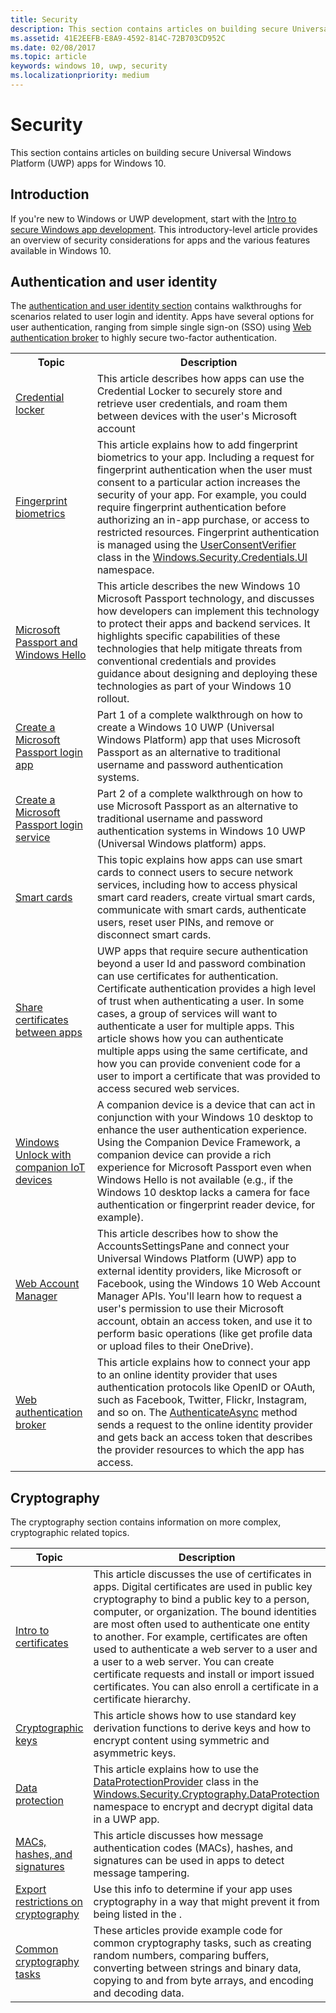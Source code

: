 ```yaml
---
title: Security
description: This section contains articles on building secure Universal Windows Platform (UWP) apps for Windows 10.
ms.assetid: 41E2EEFB-E8A9-4592-814C-72B703CD952C
ms.date: 02/08/2017
ms.topic: article
keywords: windows 10, uwp, security
ms.localizationpriority: medium
---
```

# Security



This section contains articles on building secure Universal Windows Platform (UWP) apps for Windows 10.

## Introduction 

If you're new to Windows or UWP development, start with the [Intro to secure Windows app development](intro-to-secure-windows-app-development.md). This introductory-level article provides an overview of security considerations for apps and the various features available in Windows 10.

## Authentication and user identity

The [authentication and user identity section](authentication-and-user-identity.md) contains walkthroughs for scenarios related to user login and identity. Apps have several options for user authentication, ranging from simple single sign-on (SSO) using [Web authentication broker](web-authentication-broker.md) to highly secure two-factor authentication.

<table>
<tr><th>Topic</th><th>Description</th></tr>
<tr><td><a href="credential-locker.md">Credential locker</a></td><td>This article describes how apps can use the Credential Locker to securely store and retrieve user credentials, and roam them between devices with the user's Microsoft account</td></tr>

<tr><td><a href="fingerprint-biometrics.md">Fingerprint biometrics</a> </td><td>This article explains how to add fingerprint biometrics to your app. Including a request for fingerprint authentication when the user must consent to a particular action increases the security of your app. For example, you could require fingerprint authentication before authorizing an in-app purchase, or access to restricted resources. Fingerprint authentication is managed using the <a href="https://docs.microsoft.com/uwp/api/Windows.Security.Credentials.UI.UserConsentVerifier">UserConsentVerifier</a> class in the <a href="https://docs.microsoft.com/uwp/api/Windows.Security.Credentials.UI">Windows.Security.Credentials.UI</a> namespace.</td></tr>
<tr><td><a href="microsoft-passport.md">Microsoft Passport and Windows Hello</a></td><td>This article describes the new Windows 10 Microsoft Passport technology, and discusses how developers can implement this technology to protect their apps and backend services. It highlights specific capabilities of these technologies that help mitigate threats from conventional credentials and provides guidance about designing and deploying these technologies as part of your Windows 10 rollout. </td></tr>
<tr><td><a href="microsoft-passport-login.md">Create a Microsoft Passport login app</a></td><td>Part 1 of a complete walkthrough on how to create a Windows 10 UWP (Universal Windows Platform) app that uses Microsoft Passport as an alternative to traditional username and password authentication systems.</td></tr>
<tr><td><a href="microsoft-passport-login-auth-service.md">Create a Microsoft Passport login service</a></td><td>Part 2 of a complete walkthrough on how to use Microsoft Passport as an alternative to traditional username and password authentication systems in Windows 10 UWP (Universal Windows platform) apps.</td></tr>
<tr><td><a href="smart-cards.md">Smart cards</a></td><td>This topic explains how apps can use smart cards to connect users to secure network services, including how to access physical smart card readers, create virtual smart cards, communicate with smart cards, authenticate users, reset user PINs, and remove or disconnect smart cards.</td></tr>
<tr><td><a href="share-certificates.md">Share certificates between apps</a></td><td>UWP apps that require secure authentication beyond a user Id and password combination can use certificates for authentication. Certificate authentication provides a high level of trust when authenticating a user. In some cases, a group of services will want to authenticate a user for multiple apps. This article shows how you can authenticate multiple apps using the same certificate, and how you can provide convenient code for a user to import a certificate that was provided to access secured web services.</td></tr>
<tr><td><a href="companion-device-unlock.md">Windows Unlock with companion IoT devices</a></td><td>A companion device is a device that can act in conjunction with your Windows 10 desktop to enhance the user authentication experience. Using the Companion Device Framework, a companion device can provide a rich experience for Microsoft Passport even when Windows Hello is not available (e.g., if the Windows 10 desktop lacks a camera for face authentication or fingerprint reader device, for example).</td></tr>
<tr><td><a href="web-account-manager.md">Web Account Manager</a></td><td>This article describes how to show the AccountsSettingsPane and connect your Universal Windows Platform (UWP) app to external identity providers, like Microsoft or Facebook, using the Windows 10 Web Account Manager APIs. You'll learn how to request a user's permission to use their Microsoft account, obtain an access token, and use it to perform basic operations (like get profile data or upload files to their OneDrive). </td></tr>
<tr><td><a href="web-authentication-broker.md">Web authentication broker</a></td><td>This article explains how to connect your app to an online identity provider that uses authentication protocols like OpenID or OAuth, such as Facebook, Twitter, Flickr, Instagram, and so on. The <a href="https://docs.microsoft.com/uwp/api/windows.security.authentication.web.webauthenticationbroker.authenticateasync">AuthenticateAsync</a> method sends a request to the online identity provider and gets back an access token that describes the provider resources to which the app has access.</td></tr>
</table>

## Cryptography 

The cryptography section contains information on more complex, cryptographic related topics. 

| Topic                                                                         | Description                                                                                                                                                                                                                                                                                                                                                                                                                                                                                                            |
|-------------------------------------------------------------------------------|------------------------------------------------------------------------------------------------------------------------------------------------------------------------------------------------------------------------------------------------------------------------------------------------------------------------------------------------------------------------------------------------------------------------------------------------------------------------------------------------------------------------|
| [Intro to certificates](certificates.md)                                      | This article discusses the use of certificates in apps. Digital certificates are used in public key cryptography to bind a public key to a person, computer, or organization. The bound identities are most often used to authenticate one entity to another. For example, certificates are often used to authenticate a web server to a user and a user to a web server. You can create certificate requests and install or import issued certificates. You can also enroll a certificate in a certificate hierarchy. |
| [Cryptographic keys](cryptographic-keys.md)                                   | This article shows how to use standard key derivation functions to derive keys and how to encrypt content using symmetric and asymmetric keys.                                                                                                                                                                                                                                                                                                                                                                         |
| [Data protection](data-protection.md)                                         | This article explains how to use the [DataProtectionProvider](https://docs.microsoft.com/uwp/api/Windows.Security.Cryptography.DataProtection.DataProtectionProvider) class in the [Windows.Security.Cryptography.DataProtection](https://docs.microsoft.com/uwp/api/Windows.Security.Cryptography.DataProtection) namespace to encrypt and decrypt digital data in a UWP app.                                                                                                                                                                                                              |
| [MACs, hashes, and signatures](macs-hashes-and-signatures.md)               | This article discusses how message authentication codes (MACs), hashes, and signatures can be used in apps to detect message tampering.                                                                                                                                                                                                                                                                                                                                                                                |
| [Export restrictions on cryptography](export-restrictions-on-cryptography.md) | Use this info to determine if your app uses cryptography in a way that might prevent it from being listed in the .                                                                                                                                                                                                                                                                                                                                                                                                     |
| [Common cryptography tasks](common-cryptography-tasks.md)                     | These articles provide example code for common cryptography tasks, such as creating random numbers, comparing buffers, converting between strings and binary data, copying to and from byte arrays, and encoding and decoding data.                                                                                                                                                                                                                                                                                    |
